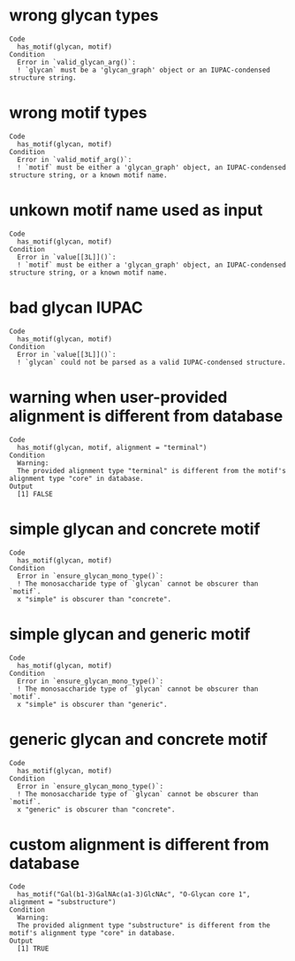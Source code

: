 # wrong glycan types

    Code
      has_motif(glycan, motif)
    Condition
      Error in `valid_glycan_arg()`:
      ! `glycan` must be a 'glycan_graph' object or an IUPAC-condensed structure string.

# wrong motif types

    Code
      has_motif(glycan, motif)
    Condition
      Error in `valid_motif_arg()`:
      ! `motif` must be either a 'glycan_graph' object, an IUPAC-condensed structure string, or a known motif name.

# unkown motif name used as input

    Code
      has_motif(glycan, motif)
    Condition
      Error in `value[[3L]]()`:
      ! `motif` must be either a 'glycan_graph' object, an IUPAC-condensed structure string, or a known motif name.

# bad glycan IUPAC

    Code
      has_motif(glycan, motif)
    Condition
      Error in `value[[3L]]()`:
      ! `glycan` could not be parsed as a valid IUPAC-condensed structure.

# warning when user-provided alignment is different from database

    Code
      has_motif(glycan, motif, alignment = "terminal")
    Condition
      Warning:
      The provided alignment type "terminal" is different from the motif's alignment type "core" in database.
    Output
      [1] FALSE

# simple glycan and concrete motif

    Code
      has_motif(glycan, motif)
    Condition
      Error in `ensure_glycan_mono_type()`:
      ! The monosaccharide type of `glycan` cannot be obscurer than `motif`.
      x "simple" is obscurer than "concrete".

# simple glycan and generic motif

    Code
      has_motif(glycan, motif)
    Condition
      Error in `ensure_glycan_mono_type()`:
      ! The monosaccharide type of `glycan` cannot be obscurer than `motif`.
      x "simple" is obscurer than "generic".

# generic glycan and concrete motif

    Code
      has_motif(glycan, motif)
    Condition
      Error in `ensure_glycan_mono_type()`:
      ! The monosaccharide type of `glycan` cannot be obscurer than `motif`.
      x "generic" is obscurer than "concrete".

# custom alignment is different from database

    Code
      has_motif("Gal(b1-3)GalNAc(a1-3)GlcNAc", "O-Glycan core 1", alignment = "substructure")
    Condition
      Warning:
      The provided alignment type "substructure" is different from the motif's alignment type "core" in database.
    Output
      [1] TRUE

